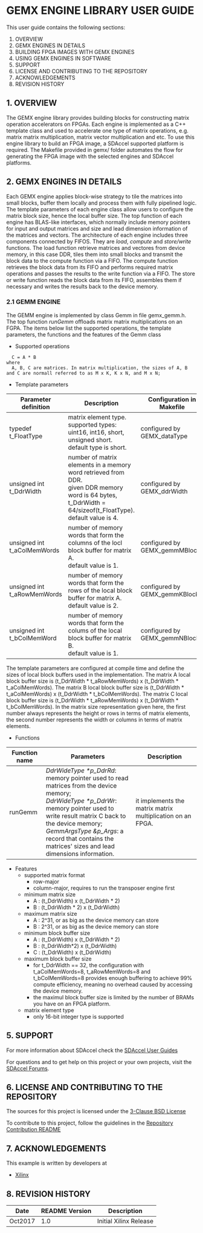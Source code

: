 GEMX ENGINE LIBRARY USER GUIDE
======================

This user guide contains the following sections:

1. OVERVIEW
2. GEMX ENGINES IN DETAILS  
3. BUILDING FPGA IMAGES WITH GEMX ENGINES
4. USING GEMX ENGINES IN SOFTWARE
5. SUPPORT
6. LICENSE AND CONTRIBUTING TO THE REPOSITORY
7. ACKNOWLEDGEMENTS
8. REVISION HISTORY


## 1. OVERVIEW
The GEMX engine library provides building blocks for constructing matrix operation accelerators on FPGAs. Each engine is implemented as a C++ template class and used to accelerate one type of matrix operations, e.g. matrix matrix multiplication, matrix vector multiplication and etc. To use this engine library to build an FPGA image, a SDAccel supported platform is required. The Makefile provided in gemx/ folder automates the flow for generating the FPGA image with the selected engines and SDAccel platforms.
 
## 2. GEMX ENGINES IN DETAILS
Each GEMX engine applies block-wise strategy to tile the matrices into small blocks, buffer them locally and process them with fully pipelined logic. The template parameters of each engine class allow users to configure the matrix block size, hence the local buffer size. The top function of each engine has BLAS-like interfaces, which normally include memory pointers for input and output matrices and size and lead dimension information of the matrices and vectors. The architecture of each engine includes three components connected by FIFOS. They are *load*, *compute* and *store/write* functions. The load function retrieve matrices and vectores from device memory, in this case DDR, tiles them into small blocks and transmit the block data to the compute function via a FIFO. The compute function retrieves the block data from its FIFO and performs required matrix operations and passes the results to the write function via a FIFO. The store or write function reads the block data from its FIFO, assembles them if necessary and writes the results back to the device memory.  

### 2.1 GEMM ENGINE
The GEMM engine is implemented by class Gemm in file gemx_gemm.h. The top function *runGemm* offloads matrix matrix multiplications on an FGPA. The items below list the supported operations, the template parameters, the functions and the features of the Gemm class

* Supported operations
```
  C = A * B
where
  A, B, C are matrices. In matrix multiplication, the sizes of A, B and C are normall referred to as M x K, K x N, and M x N;
```

* Template parameters

Parameter definition | Description | Configuration in Makefile
---------------------|-------------|--------------------------
typedef t_FloatType | matrix element type.<br> supported types: uint16, int16, short, unsigned short.<br> default type is short. | configured by GEMX_dataType
unsigned int t_DdrWidth | number of matrix elements in a memory word retrieved from DDR.<br> given DDR memory word is 64 bytes, t_DdrWidth = 64/sizeof(t_FloatType).<br> default value is 4. | configured by GEMX_ddrWidth
unsigned int t_aColMemWords | number of memory words that form the columns of the locl block buffer for matrix A.<br> default value is 1. | configured by GEMX_gemmMBlocks
unsigned int t_aRowMemWords | number of memory words that form the rows of the local block buffer for matrix A.<br> default value is 2. | configured by GEMX_gemmKBlocks
unsigned int t_bColMemWord  | number of memory words that form the colums of the local block buffer for matrix B.<br> default value is 1. | configured by GEMX_gemmNBlocks

The template parameters are configured at compile time and define the sizes of local block buffers used in the implementation. The matrix A local block buffer size is (t_DdrWidth * t_aRowMemWords) x (t_DdrWidth * t_aColMemWords). The matrix B local block buffer size is (t_DdrWidth * t_aColMemWords) x (t_DdrWidth * t_bColMemWords). The matrix C local block buffer size is (t_DdrWidth * t_aRowMemWords) x (t_DdrWidth * t_bColMemWords). In the matrix size representation given here, the first number always represents the height or rows in terms of matrix elements, the second number represents the width or columns in terms of matrix elements.

* Functions

Function name | Parameters | Description
--------------|------------|------------
runGemm | *DdrWideType \*p_DdrRd*: memory pointer used to read matrices from the device memory;<br> *DdrWideType \*p_DdrWr*: memory pointer used to write result matrix C back to the device memory;<br> *GemmArgsType &p_Args*: a record that contains the matrices' sizes and lead dimensions information. | it implements the matrix matrix multiplication on an FPGA.

* Features
  * supported matrix format
    * row-major
    * column-major, requires to run the transposer engine first
  * minimum matrix size
    * A : (t_DdrWidth) x (t_DdrWidth * 2)
    * B : (t_DdrWidth * 2) x (t_DdrWidth)
  * maximum matrix size
    * A : 2^31, or as big as the device memory can store
    * B : 2^31, or as big as the device memory can store
  * minimum block buffer size
    * A : (t_DdrWidth) x (t_DdrWidth * 2)
    * B : (t_DdrWidth*2) x (t_DdrWidth)
    * C : (t_DdrWidth) x (t_DdrWidth)
  * maximum block buffer size
    * for t_DdrWidth == 32, the configuration with t_aColMemWords=8, t_aRowMemWords=8 and t_bColMemWords=8 provides enough buffering to achieve 99% compute efficiency, meaning no overhead caused by accessing the device memory.
    * the maximul block buffer size is limited by the number of BRAMs you have on an FPGA platform.
  * matrix element type
    * only 16-bit integer type is supported
    

## 5. SUPPORT
For more information about SDAccel check the [SDAccel User Guides][]

For questions and to get help on this project or your own projects, visit the [SDAccel Forums][].


## 6. LICENSE AND CONTRIBUTING TO THE REPOSITORY
The sources for this project is licensed under the [3-Clause BSD License][]

To contribute to this project, follow the guidelines in the [Repository Contribution README][]

## 7. ACKNOWLEDGEMENTS
This example is written by developers at
- [Xilinx](http://www.xilinx.com)

## 8. REVISION HISTORY
Date | README Version | Description
-----|----------------|------------
Oct2017|1.0|Initial Xilinx Release

[3-Clause BSD License]: https://github.com/Xilinx/SDAccel_Examples/blob/master/LICENSE.txt
[SDAccel Forums]: https://forums.xilinx.com/t5/SDAccel/bd-p/SDx
[SDAccel User Guides]: http://www.xilinx.com/support/documentation-navigation/development-tools/software-development/sdaccel.html?resultsTablePreSelect=documenttype:SeeAll#documentation
[Nimbix Getting Started Guide]: http://www.xilinx.com/support/documentation/sw_manuals/xilinx2016_2/ug1240-sdaccel-nimbix-getting-started.pdf
[Walkthrough Video]: http://bcove.me/6pp0o482
[Nimbix Application Submission README]: https://github.com/Xilinx/SDAccel_Examples/blob/master/utility/nimbix/README.md
[Repository Contribution README]: https://github.com/Xilinx/SDAccel_Examples/blob/master/CONTRIBUTING.md
[AWS F1 Application Execution on Xilinx Virtex UltraScale Devices]: https://github.com/aws/aws-fpga/blob/master/SDAccel/README.md
